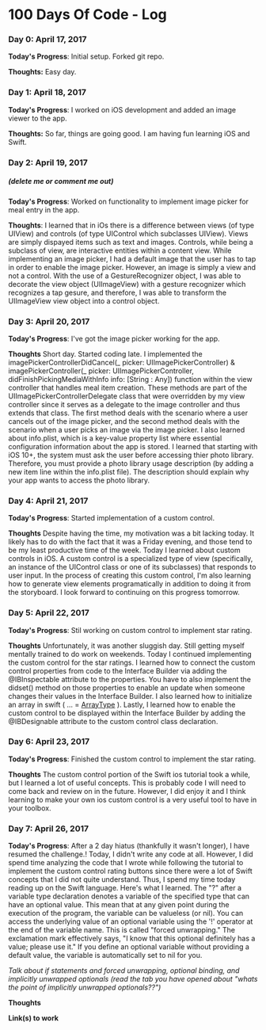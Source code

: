 # 100 Days Of Code - Log

### Day 0: April 17, 2017

**Today's Progress**: Initial setup. Forked git repo.

**Thoughts:** Easy day.

### Day 1: April 18, 2017

**Today's Progress**: I worked on iOS development and added an image viewer to the app.

**Thoughts:** So far, things are going good. I am having fun learning iOS and Swift.

### Day 2: April 19, 2017
##### (delete me or comment me out)

**Today's Progress**: Worked on functionality to implement image picker for meal entry in the app.

**Thoughts**: I learned that in iOs there is a difference between views (of type UIView) and controls (of type UIControl which subclasses UIView). Views are simply dispayed items such as text and images. Controls, while being a subclass of view, are interactive entities within a content view. While implementing an image picker, I had a default image that the user has to tap in order to enable the image picker. However, an image is simply a view and not a control. With the use of a GestureRecognizer object, I was able to decorate the view object (UIImageView) with a gesture recognizer which recognizes a tap gesure, and therefore, I was able to transform the UIImageView view object into a control object.

### Day 3: April 20, 2017

**Today's Progress**: I've got the image picker working for the app.

**Thoughts** Short day. Started coding late. I implemented the 
imagePickerControllerDidCancel(_ picker: UIImagePickerController) & 
imagePickerController(_ picker: UIImagePickerController, didFinishPickingMediaWithInfo info: [String : Any]) function within the view controller that handles meal item creation. These methods are part of the UIImagePickerControllerDelegate class that were overridden by my view controller since it serves as a delegate to the image controller and thus extends that class. The first method deals with the scenario where a user cancels out of the image picker, and the second method deals with the scenario when a user picks an image via the image picker. I also learned about info.plist, which is a key-value property list where essential configuration information about the app is stored. I learned that starting with iOS 10+, the system must ask the user before accessing thier photo library. Therefore, you must provide a photo library usage description (by adding a new item line within the info.plist file). The description should explain why your app wants to access the photo library.

### Day 4: April 21, 2017

**Today's Progress**: Started implementation of a custom control.

**Thoughts** Despite having the time, my motivation was a bit lacking today. It likely has to do with the fact that it was a Friday evening, and those tend to be my least productive time of the week. Today I learned about custom controls in iOS. A custom control is a specialized type of view (specifically, an instance of the UIControl class or one of its subclasses) that responds to user input. In the process of creating this custom control, I'm also learning how to generate view elements programatically in addition to doing it from the storyboard. I look forward to continuing on this progress tomorrow.

### Day 5: April 22, 2017

**Today's Progress**: Stil working on custom control to implement star rating.

**Thoughts** Unfortunately, it was another sluggish day. Still getting myself mentally trained to do work on weekends. Today I continued implementing the custom control for the star ratings. I learned how to connect the custom control properties from code to the Interface Builder via adding the @IBInspectable attribute to the properties. You have to also implement the didset() method on those properties to enable an update when someone changes their values in the Interface Builder. I also learned how to initialize an array in swift ( ... = [ArrayType]() ). Lastly, I learned how to enable the custom control to be displayed within the Interface Builder by adding the @IBDesignable attribute to the custom control class declaration.

### Day 6: April 23, 2017

**Today's Progress**: Finished the custom control to implement the star rating.

**Thoughts** The custom control portion of the Swift ios tutorial took a while, but I learned a lot of useful concepts. This is probably code I will need to come back and review on in the future. However, I did enjoy it and I think learning to make your own ios custom control is a very useful tool to have in your toolbox.

### Day 7: April 26, 2017

**Today's Progress**: After a 2 day hiatus (thankfully it wasn't longer), I have resumed the challenge.! Today, I didn't write any code at all. However, I did spend time analyzing the code that I wrote while following the tutorial to implement the custom control rating buttons since there were a lot of Swift concepts that I did not quite understand. Thus, I spend my time today reading up on the Swift language. Here's what I learned. The "?" after a variable type declaration denotes a variable of the specified type that can have an optional value. This mean that at any given point during the execution of the program, the variable can be valueless (or nil). You can access the underlying value of an optional variable using the '!' operator at the end of the variable name. This is called "forced unwrapping." The exclamation mark effectively says, "I know that this optional definitely has a value; please use it." If you define an optional variable without providing a default value, the variable is automatically set to nil for you.

*Talk about if statements and forced unwrapping, optional binding, and implicitly unwrapped optionals (read the tab you have opened about "whats the point of implicitly unwrapped optionals??")*

**Thoughts**

**Link(s) to work**
